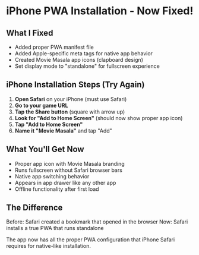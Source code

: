# iPhone PWA Installation - Now Fixed!

## What I Fixed
- Added proper PWA manifest file
- Added Apple-specific meta tags for native app behavior
- Created Movie Masala app icons (clapboard design)
- Set display mode to "standalone" for fullscreen experience

## iPhone Installation Steps (Try Again)

1. **Open Safari** on your iPhone (must use Safari)
2. **Go to your game URL** 
3. **Tap the Share button** (square with arrow up)
4. **Look for "Add to Home Screen"** (should now show proper app icon)
5. **Tap "Add to Home Screen"**
6. **Name it "Movie Masala"** and tap "Add"

## What You'll Get Now
- Proper app icon with Movie Masala branding
- Runs fullscreen without Safari browser bars
- Native app switching behavior
- Appears in app drawer like any other app
- Offline functionality after first load

## The Difference
Before: Safari created a bookmark that opened in the browser
Now: Safari installs a true PWA that runs standalone

The app now has all the proper PWA configuration that iPhone Safari requires for native-like installation.